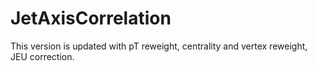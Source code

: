 # JetAxisCorrelation
This version is updated with pT reweight, centrality and vertex reweight, JEU correction.
